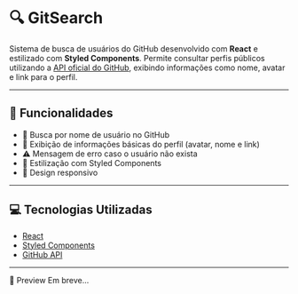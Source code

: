 
# 🔍 GitSearch

Sistema de busca de usuários do GitHub desenvolvido com **React** e estilizado com **Styled Components**. Permite consultar perfis públicos utilizando a [API oficial do GitHub](https://api.github.com/), exibindo informações como nome, avatar e link para o perfil.

---

## 🚀 Funcionalidades

- 🔎 Busca por nome de usuário no GitHub
- 👤 Exibição de informações básicas do perfil (avatar, nome e link)
- ⚠️ Mensagem de erro caso o usuário não exista
- 💅 Estilização com Styled Components
- 📱 Design responsivo

---

## 💻 Tecnologias Utilizadas

- [React](https://reactjs.org/)
- [Styled Components](https://styled-components.com/)
- [GitHub API](https://docs.github.com/en/rest/users/users?apiVersion=2022-11-28#get-a-user)

---
📸 Preview
Em breve...
